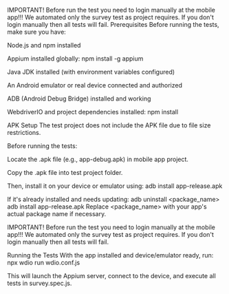 IMPORTANT!
Before run the test you need to login manually at the mobile app!!! We automated only the survey test as project requires. If you don't login manually then all tests will fail.
Prerequisites
Before running the tests, make sure you have:

Node.js and npm installed

Appium installed globally:
npm install -g appium

Java JDK installed (with environment variables configured)

An Android emulator or real device connected and authorized

ADB (Android Debug Bridge) installed and working

WebdriverIO and project dependencies installed:
npm install

APK Setup 
The test project does not include the APK file due to file size restrictions.

Before running the tests:

Locate the .apk file (e.g., app-debug.apk) in mobile app project.

Copy the .apk file into test project folder.

Then, install it on your device or emulator using:
adb install app-release.apk

If it's already installed and needs updating:
adb uninstall <package_name>
adb install app-release.apk
Replace <package_name> with your app's actual package name if necessary.

IMPORTANT!
Before run the test you need to login manually at the mobile app!!! We automated only the survey test as project requires. If you don't login manually then all tests will fail.

Running the Tests
With the app installed and device/emulator ready, run:
npx wdio run wdio.conf.js

This will launch the Appium server, connect to the device, and execute all tests in survey.spec.js.
